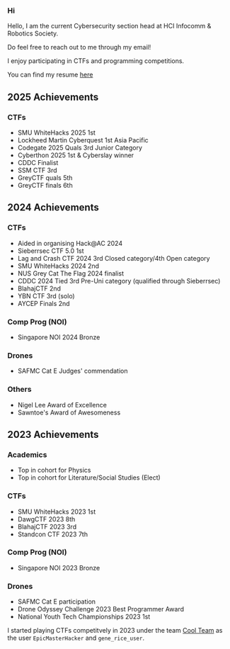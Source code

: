 ### Hi

Hello, I am the current Cybersecurity section head at HCI Infocomm & Robotics Society.

Do feel free to reach out to me through my email!

I enjoy participating in CTFs and programming competitions.

You can find my resume [here](Resume-redacted.pdf)

## **2025 Achievements**
### CTFs
- SMU WhiteHacks 2025 1st
- Lockheed Martin Cyberquest 1st Asia Pacific
- Codegate 2025 Quals 3rd Junior Category
- Cyberthon 2025 1st & Cyberslay winner
- CDDC Finalist
- SSM CTF 3rd
- GreyCTF quals 5th
- GreyCTF finals 6th
  
## **2024 Achievements**
### CTFs
- Aided in organising Hack@AC 2024
- Sieberrsec CTF 5.0 1st
- Lag and Crash CTF 2024 3rd Closed category/4th Open category
- SMU WhiteHacks 2024 2nd
- NUS Grey Cat The Flag 2024 finalist
- CDDC 2024 Tied 3rd Pre-Uni category (qualified through Sieberrsec)
- BlahajCTF 2nd
- YBN CTF 3rd (solo)
- AYCEP Finals 2nd

### Comp Prog (NOI)
- Singapore NOI 2024 Bronze

### Drones
- SAFMC Cat E Judges' commendation

### Others
- Nigel Lee Award of Excellence
- Sawntoe's Award of Awesomeness

## **2023 Achievements**
### Academics
- Top in cohort for Physics
- Top in cohort for Literature/Social Studies (Elect)
  
### CTFs
- SMU WhiteHacks 2023 1st
- DawgCTF 2023 8th
- BlahajCTF 2023 3rd
- Standcon CTF 2023 7th

### Comp Prog (NOI)
- Singapore NOI 2023 Bronze
  
### Drones
- SAFMC Cat E participation
- Drone Odyssey Challenge 2023 Best Programmer Award
- National Youth Tech Championships 2023 1st


I started playing CTFs competitvely in 2023 under the team [Cool Team](https://ctftime.org/team/43315) as the user `EpicMasterHacker` and `gene_rice_user`.
